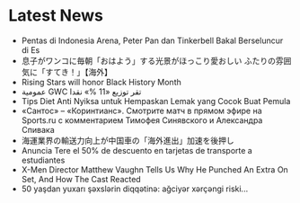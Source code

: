 # Latest News
-  Pentas di Indonesia Arena, Peter Pan dan Tinkerbell Bakal Berseluncur di Es
-  息子がワンコに毎朝「おはよう」する光景がほっこり愛おしい ふたりの雰囲気に「すてき！」【海外】
-  Rising Stars will honor Black History Month
-  عمومية GWC تقر توزيع «11 %» نقدا
-  Tips Diet Anti Nyiksa untuk Hempaskan Lemak yang Cocok Buat Pemula
-  «Сантос» – «Коринтианс». Смотрите матч в прямом эфире на Sports.ru с комментарием Тимофея Синявского и Александра Спивака
-  海運業界の輸送力向上が中国車の「海外進出」加速を後押し
-  Anuncia Tere el 50% de descuento en tarjetas de transporte a estudiantes
-  X-Men Director Matthew Vaughn Tells Us Why He Punched An Extra On Set, And How The Cast Reacted
-  50 yaşdan yuxarı şəxslərin diqqətinə: ağciyər xərçəngi riski...
